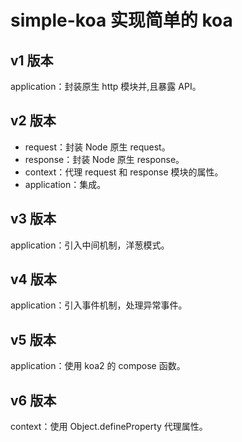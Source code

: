 # simple-koa 实现简单的 koa

## v1 版本

application：封装原生 http 模块并,且暴露 API。

## v2 版本

- request：封装 Node 原生 request。
- response：封装 Node 原生 response。
- context：代理 request 和 response 模块的属性。
- application：集成。

## v3 版本

application：引入中间机制，洋葱模式。

## v4 版本

application：引入事件机制，处理异常事件。

## v5 版本

application：使用 koa2 的 compose 函数。

## v6 版本

context：使用 Object.defineProperty 代理属性。
